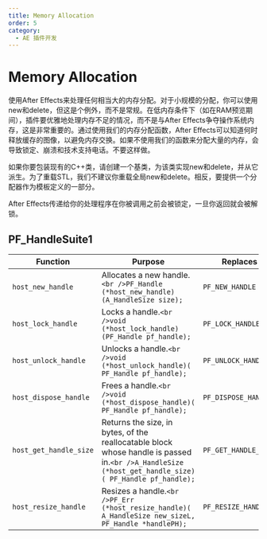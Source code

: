 ```yaml
---
title: Memory Allocation
order: 5
category:
  - AE 插件开发
---
```

# Memory Allocation

使用After Effects来处理任何相当大的内存分配。对于小规模的分配，你可以使用new和delete，但这是个例外，而不是常规。在低内存条件下（如在RAM预览期间），插件要优雅地处理内存不足的情况，而不是与After Effects争夺操作系统内存，这是非常重要的。通过使用我们的内存分配函数，After Effects可以知道何时释放缓存的图像，以避免内存交换。如果不使用我们的函数来分配大量的内存，会导致锁定、崩溃和技术支持电话。不要这样做。

如果你要包装现有的C++类，请创建一个基类，为该类实现new和delete，并从它派生。为了重载STL，我们不建议你重载全局new和delete。相反，要提供一个分配器作为模板定义的一部分。

After Effects传递给你的处理程序在你被调用之前会被锁定，一旦你返回就会被解锁。

## PF_HandleSuite1

| **Function** | **Purpose** | **Replaces** |
| ---| --- | --- |
| `host_new_handle` | Allocates a new handle.`<br />PF_Handle (*host_new_handle)(A_HandleSize size);` | `PF_NEW_HANDLE` |
| `host_lock_handle` | Locks a handle.`<br />void (*host_lock_handle)(PF_Handle pf_handle);` | `PF_LOCK_HANDLE` |
| `host_unlock_handle` | Unlocks a handle.`<br />void (*host_unlock_handle)( PF_Handle pf_handle);` | `PF_UNLOCK_HANDLE` |
| `host_dispose_handle` | Frees a handle.`<br />void (*host_dispose_handle)( PF_Handle pf_handle);` | `PF_DISPOSE_HANDLE` |
| `host_get_handle_size` | Returns the size, in bytes, of the reallocatable block whose handle is passed in.`<br />A_HandleSize (*host_get_handle_size)( PF_Handle pf_handle);` | `PF_GET_HANDLE_SIZE` |
| `host_resize_handle` | Resizes a handle.`<br />PF_Err (*host_resize_handle)( A_HandleSize new_sizeL, PF_Handle *handlePH);` | `PF_RESIZE_HANDLE` |